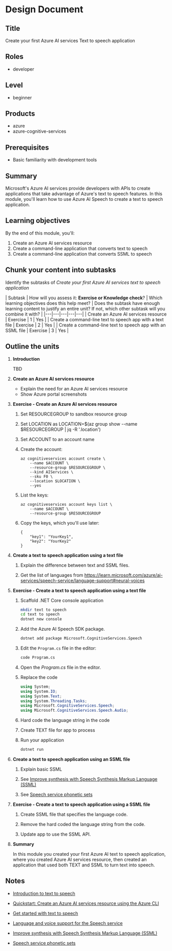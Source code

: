 # Design Document

## Title

Create your first Azure AI services Text to speech application

<a name='roles'></a>

## Roles

- developer

## Level

- beginner

<a name='products'></a>

## Products

- azure
- azure-cognitive-services

## Prerequisites

- Basic familiarity with development tools

## Summary

Microsoft's Azure AI services provide developers with APIs to create applications that take advantage of Azure's text to speech features. In this module, you'll learn how to use Azure AI Speech to create a text to speech application.

## Learning objectives

By the end of this module, you'll:

1. Create an Azure AI services resource
1. Create a command-line application that converts text to speech
1. Create a command-line application that converts SSML to speech

## Chunk your content into subtasks

Identify the subtasks of *Create your first Azure AI services text to speech application*

| Subtask | How will you assess it: **Exercise or Knowledge check**? | Which learning objectives does this help meet? | Does the subtask have enough learning content to justify an entire unit? If not, which other subtask will you combine it with? |
|---|---|---|---|---|
| Create an Azure AI services resource | Exercise | 1 | Yes |
| Create a command-line text to speech app with a text file | Exercise | 2 | Yes |
| Create a command-line text to speech app with an SSML file | Exercise | 3 | Yes |

## Outline the units

1. **Introduction**

    TBD

1. **Create an Azure AI services resource**

    - Explain the need for an Azure AI services resource
    - Show Azure portal screenshots

1. **Exercise - Create an Azure AI services resource**

    1. Set RESOURCEGROUP to sandbox resource group

    1. Set LOCATION as LOCATION=$(az group show --name $RESOURCEGROUP | jq -R '.location')

    1. Set ACCOUNT to an account name

    1. Create the account:

       ```dotnetcli
       az cognitiveservices account create \
           --name $ACCOUNT \
           --resource-group $RESOURCEGROUP \
           --kind AIServices \
           --sku F0 \
           --location $LOCATION \
           --yes
       ```

    1. List the keys:

       ```dotnetcli
       az cognitiveservices account keys list \
           --name $ACCOUNT \
           --resource-group $RESOURCEGROUP
       ```

    1. Copy the keys, which you'll use later:

       ```
       {
           "key1": "YourKey1",
           "key2": "YourKey2"
       }
       ```

1. **Create a text to speech application using a text file**

    1. Explain the difference between text and SSML files.

    1. Get the list of languages from <https://learn.microsoft.com/azure/ai-services/speech-service/language-support#neural-voices>

1. **Exercise - Create a text to speech application using a text file**

    1. Scaffold .NET Core console application

       ```bash
       mkdir text to speech
       cd text to speech
       dotnet new console
       ```

    1. Add the Azure AI Speech SDK package.

       ```bash
       dotnet add package Microsoft.CognitiveServices.Speech
       ```

    1. Edit the `Program.cs` file in the editor:

       ```bash
       code Program.cs
       ```

    1. Open the *Program.cs* file in the editor.

    1. Replace the code

       ```csharp
       using System;
       using System.IO;
       using System.Text;
       using System.Threading.Tasks;
       using Microsoft.CognitiveServices.Speech;
       using Microsoft.CognitiveServices.Speech.Audio;
       ```

    1. Hard code the language string in the code

    1. Create TEXT file for app to process

    1. Run your application

       ```bash
       dotnet run
       ```

1. **Create a text to speech application using an SSML file**

    1. Explain basic SSML

    1. See [Improve synthesis with Speech Synthesis Markup Language (SSML)](/azure/ai-services/speech-service/speech-synthesis-markup)

    1. See [Speech service phonetic sets](/azure/ai-services/speech-service/speech-ssml-phonetic-sets)

1. **Exercise - Create a text to speech application using a SSML file**

    1. Create SSML file that specifies the language code.

    1. Remove the hard coded the language string from the code.

    1. Update app to use the SSML API.

1. **Summary**

    In this module you created your first Azure AI text to speech application, where you created Azure AI services resource, then created an application that used both TEXT and SSML to turn text into speech.

## Notes

- [Introduction to text to speech](https://learn.microsoft.com/learn/modules/intro-to-text-to-speech/)

- [Quickstart: Create an Azure AI services resource using the Azure CLI](https://learn.microsoft.com/cognitive-services/cognitive-services-apis-create-account-cli)

- [Get started with text to speech](/azure/ai-services/speech-service/get-started-text-to-speech)

- [Language and voice support for the Speech service](/azure/ai-services/speech-service/language-support)

- [Improve synthesis with Speech Synthesis Markup Language (SSML)](/azure/ai-services/speech-service/speech-synthesis-markup)

- [Speech service phonetic sets](/azure/ai-services/speech-service/speech-ssml-phonetic-sets)
